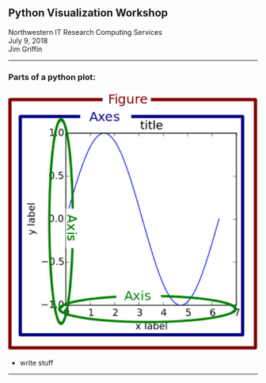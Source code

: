 ## Python Visualization Workshop


Northwestern IT Research Computing Services  
July 9, 2018  
  Jim Griffin

---

### Parts of a python plot:

![plotparts](Images/plotparts.png)

* write stuff

---


```

```
